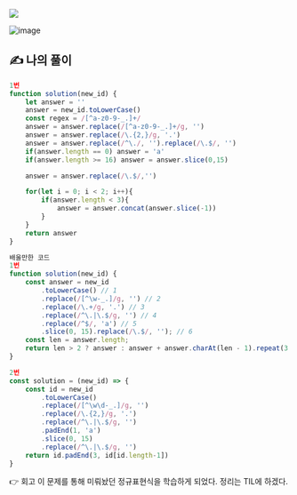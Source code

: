 ![](https://images.velog.io/images/make_w/post/469b5532-e056-4770-b04b-e9eaecf10fe4/js%E1%84%8B%E1%85%B5%E1%84%86%E1%85%B5%E1%84%8C%E1%85%B5.png)

![image](https://user-images.githubusercontent.com/97653052/158312357-121de06f-424c-4be1-96b0-08c6d1fcee12.png)
## ✍ 나의 풀이

```javascript
1번
function solution(new_id) {
    let answer = ''
    answer = new_id.toLowerCase()
    const regex = /[^a-z0-9-_.]+/
    answer = answer.replace(/[^a-z0-9-_.]+/g, '')
    answer = answer.replace(/\.{2,}/g, '.')
    answer = answer.replace(/^\./, '').replace(/\.$/, '')
    if(answer.length == 0) answer = 'a'
    if(answer.length >= 16) answer = answer.slice(0,15)

    answer = answer.replace(/\.$/,'')

    for(let i = 0; i < 2; i++){
        if(answer.length < 3){
            answer = answer.concat(answer.slice(-1))
        }
    }
    return answer
}

배울만한 코드
1번
function solution(new_id) {
    const answer = new_id
        .toLowerCase() // 1
        .replace(/[^\w-_.]/g, '') // 2
        .replace(/\.+/g, '.') // 3
        .replace(/^\.|\.$/g, '') // 4
        .replace(/^$/, 'a') // 5
        .slice(0, 15).replace(/\.$/, ''); // 6
    const len = answer.length;
    return len > 2 ? answer : answer + answer.charAt(len - 1).repeat(3 - len);
}

2번
const solution = (new_id) => {
    const id = new_id
        .toLowerCase()
        .replace(/[^\w\d-_.]/g, '')
        .replace(/\.{2,}/g, '.')
        .replace(/^\.|\.$/g, '')
        .padEnd(1, 'a')
        .slice(0, 15)
        .replace(/^\.|\.$/g, '')        
    return id.padEnd(3, id[id.length-1])
}
```

👉 회고
이 문제를 통해 미뤄놨던 정규표현식을 학습하게 되었다.
정리는 TIL에 하겠다.

